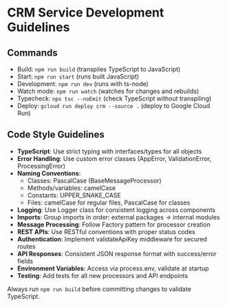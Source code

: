 # CRM Service Development Guidelines

## Commands
- Build: `npm run build` (transpiles TypeScript to JavaScript)
- Start: `npm run start` (runs built JavaScript)
- Development: `npm run dev` (runs with ts-node)
- Watch mode: `npm run watch` (watches for changes and rebuilds)
- Typecheck: `npx tsc --noEmit` (check TypeScript without transpiling)
- Deploy: `gcloud run deploy crm --source .` (deploy to Google Cloud Run)

## Code Style Guidelines
- **TypeScript**: Use strict typing with interfaces/types for all objects
- **Error Handling**: Use custom error classes (AppError, ValidationError, ProcessingError)
- **Naming Conventions**: 
  - Classes: PascalCase (BaseMessageProcessor)
  - Methods/variables: camelCase
  - Constants: UPPER_SNAKE_CASE
  - Files: camelCase for regular files, PascalCase for classes
- **Logging**: Use Logger class for consistent logging across components
- **Imports**: Group imports in order: external packages → internal modules
- **Message Processing**: Follow Factory pattern for processor creation
- **REST APIs**: Use RESTful conventions with proper status codes
- **Authentication**: Implement validateApiKey middleware for secured routes
- **API Responses**: Consistent JSON response format with success/error fields
- **Environment Variables**: Access via process.env, validate at startup
- **Testing**: Add tests for all new processors and API endpoints

Always run `npm run build` before committing changes to validate TypeScript.